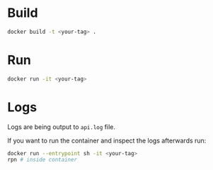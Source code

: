 # Build

```sh
docker build -t <your-tag> .
```

# Run
```sh
docker run -it <your-tag>
```

# Logs

Logs are being output to `api.log` file.

If you want to run the container and inspect the logs afterwards run:
```sh
docker run --entrypoint sh -it <your-tag>
rpn # inside container
```
